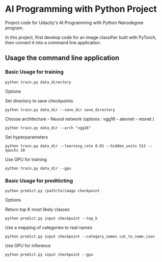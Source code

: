 # AI Programming with Python Project

Project code for Udacity's AI Programming with Python Nanodegree program. 



In this project, first develop code for an image classifier built with PyTorch, then convert it into a command line application.



## Usage the command line application


### Basic Usage for training 
```
python train.py data_directory
```

Options

Set directory to save checkpoints
```
python train.py data_dir --save_dir save_directory
```

Choose architecture - Neural network (options : vgg16 - alexnet - resnet )
```
python train.py data_dir --arch "vgg16"
```

Set hyperparameters
```
python train.py data_dir --learning_rate 0.01 --hidden_units 512 --epochs 20
```

Use GPU for training
```
python train.py data_dir --gpu
```

### Basic Usage for prediticting 
```
python predict.py /path/to/image checkpoint
```

Options

Return top K most likely classes
```
python predict.py input checkpoint --top_k 

```
Use a mapping of categories to real names
```
python predict.py input checkpoint --category_names cat_to_name.json
```

Use GPU for inference
```
python predict.py input checkpoint --gpu
```